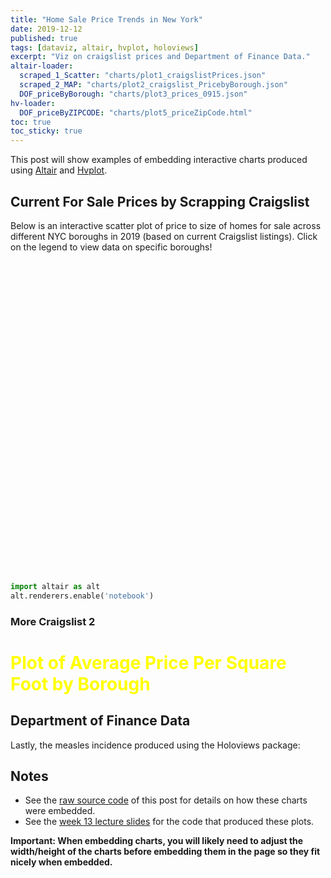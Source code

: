 ```yaml
---
title: "Home Sale Price Trends in New York"
date: 2019-12-12
published: true
tags: [dataviz, altair, hvplot, holoviews]
excerpt: "Viz on craigslist prices and Department of Finance Data."
altair-loader:
  scraped_1_Scatter: "charts/plot1_craigslistPrices.json"
  scraped_2_MAP: "charts/plot2_craigslist_PricebyBorough.json"
  DOF_priceByBorough: "charts/plot3_prices_0915.json"
hv-loader:
  DOF_priceByZIPCODE: "charts/plot5_priceZipCode.html"
toc: true
toc_sticky: true
---
```


This post will show examples of embedding interactive charts produced using [Altair](https://altair-viz.github.io) and [Hvplot](https://hvplot.pyviz.org/).

## Current For Sale Prices by Scrapping Craigslist

Below is an interactive scatter plot of price to size of homes for sale across different NYC boroughs in 2019 (based on current Craigslist listings). Click on the legend to view data on specific boroughs! 


<div id="scraped_1_Scatter" style="width:2px; height: 500px"></div>

```python
import altair as alt
alt.renderers.enable('notebook')
```

### More Craigslist 2 

<h1 style="color:yellow;"> Plot of Average Price Per Square Foot by Borough </h1>
<div id="scraped_2_MAP"></div>

## Department of Finance Data 
Lastly, the measles incidence produced using the Holoviews package:

<div id="DOF_priceByBorough"></div>

<div id="DOF_priceByZIPCODE"></div>

## Notes

- See the [raw source code](https://raw.githubusercontent.com/nickhand/static-site-template/master/_posts/2019-04-13-measles-charts.md) of this post for details on how these charts were embedded.
- See the [week 13 lecture slides](https://github.com/MUSA-620-Fall-2019/week-13/blob/master/lecture-13.ipynb) for the code that produced these plots.

**Important: When embedding charts, you will likely need to adjust the width/height of the charts before embedding them in the page so they fit nicely when embedded.**
